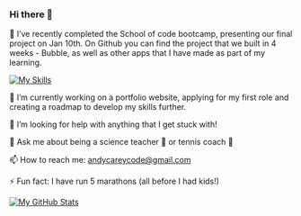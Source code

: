 ### Hi there 👋
🔭 I’ve recently completed the School of code bootcamp, presenting our final project on Jan 10th.
On Github you can find the project that we built in 4 weeks - Bubble, as well as other apps that I have made as part of my learning.

[![My Skills](https://skillicons.dev/icons?i=js,html,css,express,figma,git,github,jest,nodejs,postgres,react,supabase,ts,vercel&perline=7)](https://skillicons.dev)



🌱 I’m currently working on a portfolio website, applying for my first role and creating a roadmap to develop my skills further.

🤔 I’m looking for help with anything that I get stuck with! 

💬 Ask me about being a science teacher 🧪 or tennis coach 🎾

📫 How to reach me: andycareycode@gmail.com 

⚡ Fun fact: I have run 5 marathons (all before I had kids!)


[![My GitHub Stats](https://github-readme-stats.vercel.app/api/?username=carey-andrew&count_private=true&theme=tokyonight&showicons=true)]()

